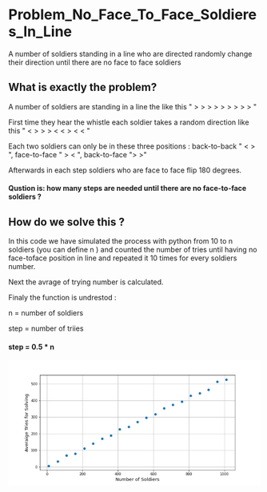 # Problem_No_Face_To_Face_Soldieres_In_Line
A number of soldiers standing in a line who are directed randomly change their direction until there are no face to face soldiers 

## What is exactly the problem?
A number of soldiers are standing in a line the like this " > > > > > > > > >  " 

First time they hear the whistle each soldier takes a random direction like this " < > > > < < > < < "

Each two soldiers can only be in these three positions : back-to-back " < > ", face-to-face " > < ", back-to-face "> >" 

Afterwards in each step soldiers who are face to face flip 180 degrees.

#### Qustion is: how many steps are needed until there are no face-to-face soldiers ?

## How do we solve this ?
In this code we have simulated the process with python  from 10 to n soldiers (you can define n ) and  counted the number of tries until having no face-toface position in line and repeated it 10 times for every soldiers number.

Next the avrage of trying number is calculated.

Finaly the function is undrestod :

n = number of soldiers 

step = number of triies 

#### step = 0.5 * n
![Test Image 7](https://github.com/kimia-zahed/Problem_No_Face_To_Face_Soldieres_In_Line/blob/main/numberOfsoldiers.png)
